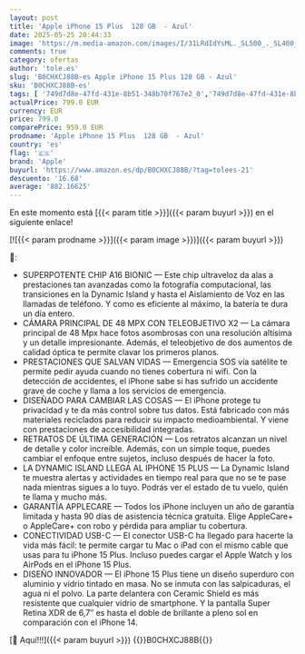 ```yaml
---
layout: post
title: 'Apple iPhone 15 Plus  128 GB  - Azul'
date: 2025-05-25 20:44:33
image: 'https://m.media-amazon.com/images/I/31LRdIdYsML._SL500_._SL400_.jpg'
comments: true
category: ofertas
author: 'tole.es'
slug: 'B0CHXCJ88B-es Apple iPhone 15 Plus 128 GB - Azul'
sku: 'B0CHXCJ88B-es'
tags: [ '749d7d8e-47fd-431e-8b51-348b70f767e2_0','749d7d8e-47fd-431e-8b51-348b70f767e2_601','749d7d8e-47fd-431e-8b51-348b70f767e2_6901','749d7d8e-47fd-431e-8b51-348b70f767e2_701','Apple','Arborist Merchandising Root','Comunicación móvil y accesorios','Electrónica','Móviles','Móviles y smartphones libres','Self Service','Special Features Stores','Wireless category page - Apple smartphones','Wireless category page - Smartphones','apple','iphone','🇪🇸', ]
actualPrice: 799.0 EUR
currency: EUR
price: 799.0
comparePrice: 959.0 EUR
prodname: 'Apple iPhone 15 Plus  128 GB  - Azul'
country: 'es'
flag: '🇪🇸'
brand: 'Apple'
buyurl: 'https://www.amazon.es/dp/B0CHXCJ88B/?tag=tolees-21'
descuento: '16.68'
average: '882.16625'
---
```


En este momento está [{{< param title >}}]({{< param buyurl >}}) en el siguiente enlace!

[![{{< param prodname >}}]({{< param image >}})]({{< param buyurl >}})

🔎:

- SUPERPOTENTE CHIP A16 BIONIC — Este chip ultraveloz da alas a prestaciones tan avanzadas como la fotografía computacional, las transiciones en la Dynamic Island y hasta el Aislamiento de Voz en las llamadas de teléfono. Y como es eficiente al máximo, la batería te dura un día entero.
- CÁMARA PRINCIPAL DE 48 MPX CON TELEOBJETIVO X2 — La cámara principal de 48 Mpx hace fotos asombrosas con una resolución altísima y un detalle impresionante. Además, el teleobjetivo de dos aumentos de calidad óptica te permite clavar los primeros planos.
- PRESTACIONES QUE SALVAN VIDAS — Emergencia SOS vía satélite te permite pedir ayuda cuando no tienes cobertura ni wifi. Con la detección de accidentes, el iPhone sabe si has sufrido un accidente grave de coche y llama a los servicios de emergencia.
- DISEÑADO PARA CAMBIAR LAS COSAS — El iPhone protege tu privacidad y te da más control sobre tus datos. Está fabricado con más materiales reciclados para reducir su impacto medioambiental. Y viene con prestaciones de accesibilidad integradas.
- RETRATOS DE ÚLTIMA GENERACIÓN — Los retratos alcanzan un nivel de detalle y color increíble. Además, con un simple toque, puedes cambiar el enfoque entre sujetos, incluso después de hacer la foto.
- LA DYNAMIC ISLAND LLEGA AL IPHONE 15 PLUS — La Dynamic Island te muestra alertas y actividades en tiempo real para que no se te pase nada mientras sigues a lo tuyo. Podrás ver el estado de tu vuelo, quién te llama y mucho más.
- GARANTÍA APPLECARE — Todos los iPhone incluyen un año de garantía limitada y hasta 90 días de asistencia técnica gratuita. Elige AppleCare+ o AppleCare+ con robo y pérdida para ampliar tu cobertura.
- CONECTIVIDAD USB-C — El conector USB-C ha llegado para hacerte la vida más fácil: te permite cargar tu Mac o iPad con el mismo cable que usas para tu iPhone 15 Plus. Incluso puedes cargar el Apple Watch y los AirPods en el iPhone 15 Plus.
- DISEÑO INNOVADOR — El iPhone 15 Plus tiene un diseño superduro con aluminio y vidrio tintado en masa. No se inmuta con las salpicaduras, el agua ni el polvo. La parte delantera con Ceramic Shield es más resistente que cualquier vidrio de smartphone. Y la pantalla Super Retina XDR de 6,7″ es hasta el doble de brillante a pleno sol en comparación con el iPhone 14.

[🛒 Aquí!!!]({{< param buyurl >}})
{{<world>}}B0CHXCJ88B{{</world>}}

